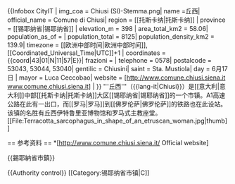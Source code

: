 {{Infobox CityIT |
  img_coa           = Chiusi (SI)-Stemma.png|
  name              =丘西|
  official_name              = Comune di Chiusi|
  region            = [[托斯卡纳|托斯卡纳]] |
  province          = [[锡耶纳省|锡耶纳省]] |
  elevation_m          = 398 |
  area_total_km2   = 58.06|
  population_as_of  = |
  population_total = 8125|
  population_density_km2 = 139.9|
  timezone          = [[欧洲中部时间|欧洲中部时间]], [[Coordinated_Universal_Time|UTC]]+1 |
  coordinates       = {{coord|43|01|N|11|57|E}}|
  frazioni          = |
  telephone         = 0578|
  postalcode        = 53043, 53044, 53040|
  gentilic          = Chiusini|
  saint             = Sta. Mustiola|
  day               = 6月17日 |
  mayor             = Luca Ceccobao|
  website           = [http://www.comune.chiusi.siena.it www.comune.chiusi.siena.it] |
}}
'''丘西'''（{{lang-it|Chiusi}}）是[[意大利|意大利]]中部[[托斯卡纳|托斯卡纳]]大区[[锡耶纳省|锡耶纳省]]的一个市镇。A1高速公路在此有一出口，而[[罗马|罗马]]到[[佛罗伦萨|佛罗伦萨]]的铁路也在此设站。该镇的名胜有丘西伊特鲁里亚博物馆和罗马式主教座堂。
[[File:Terracotta_sarcophagus_in_shape_of_an_etruscan_woman.jpg|thumb]]

== 参考资料 ==
*[http://www.comune.chiusi.siena.it/ Official website]

{{錫耶納省市鎮}}

{{Authority control}}
[[Category:锡耶纳省市镇|C]]